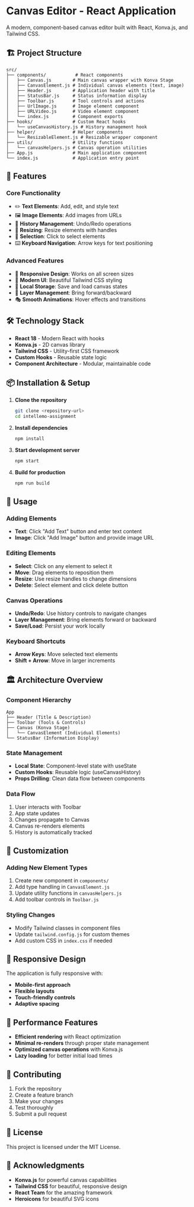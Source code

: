 # Canvas Editor - React Application

A modern, component-based canvas editor built with React, Konva.js, and Tailwind CSS.

## 🏗️ **Project Structure**

```
src/
├── components/           # React components
│   ├── Canvas.js        # Main canvas wrapper with Konva Stage
│   ├── CanvasElement.js # Individual canvas elements (text, image)
│   ├── Header.js        # Application header with title
│   ├── StatusBar.js     # Status information display
│   ├── Toolbar.js       # Tool controls and actions
│   ├── UrlImage.js      # Image element component
│   ├── URLVideo.js      # Video element component
│   └── index.js         # Component exports
├── hooks/               # Custom React hooks
│   └── useCanvasHistory.js # History management hook
├── helper/              # Helper components
│   └── ResizableElement.js # Resizable wrapper component
├── utils/               # Utility functions
│   └── canvasHelpers.js # Canvas operation utilities
├── App.js               # Main application component
└── index.js             # Application entry point
```

## 🚀 **Features**

### **Core Functionality**
- ✏️ **Text Elements**: Add, edit, and style text
- 🖼️ **Image Elements**: Add images from URLs
- 🔄 **History Management**: Undo/Redo operations
- 📐 **Resizing**: Resize elements with handles
- 🎯 **Selection**: Click to select elements
- ⌨️ **Keyboard Navigation**: Arrow keys for text positioning

### **Advanced Features**
- 📱 **Responsive Design**: Works on all screen sizes
- 🎨 **Modern UI**: Beautiful Tailwind CSS styling
- 💾 **Local Storage**: Save and load canvas states
- 🔀 **Layer Management**: Bring forward/backward
- 🎭 **Smooth Animations**: Hover effects and transitions

## 🛠️ **Technology Stack**

- **React 18** - Modern React with hooks
- **Konva.js** - 2D canvas library
- **Tailwind CSS** - Utility-first CSS framework
- **Custom Hooks** - Reusable state logic
- **Component Architecture** - Modular, maintainable code

## 📦 **Installation & Setup**

1. **Clone the repository**
   ```bash
   git clone <repository-url>
   cd intellemo-assignment
   ```

2. **Install dependencies**
   ```bash
   npm install
   ```

3. **Start development server**
   ```bash
   npm start
   ```

4. **Build for production**
   ```bash
   npm run build
   ```

## 🎯 **Usage**

### **Adding Elements**
- **Text**: Click "Add Text" button and enter text content
- **Image**: Click "Add Image" button and provide image URL

### **Editing Elements**
- **Select**: Click on any element to select it
- **Move**: Drag elements to reposition them
- **Resize**: Use resize handles to change dimensions
- **Delete**: Select element and click delete button

### **Canvas Operations**
- **Undo/Redo**: Use history controls to navigate changes
- **Layer Management**: Bring elements forward or backward
- **Save/Load**: Persist your work locally

### **Keyboard Shortcuts**
- **Arrow Keys**: Move selected text elements
- **Shift + Arrow**: Move in larger increments

## 🏛️ **Architecture Overview**

### **Component Hierarchy**
```
App
├── Header (Title & Description)
├── Toolbar (Tools & Controls)
├── Canvas (Konva Stage)
│   └── CanvasElement (Individual Elements)
└── StatusBar (Information Display)
```

### **State Management**
- **Local State**: Component-level state with useState
- **Custom Hooks**: Reusable logic (useCanvasHistory)
- **Props Drilling**: Clean data flow between components

### **Data Flow**
1. User interacts with Toolbar
2. App state updates
3. Changes propagate to Canvas
4. Canvas re-renders elements
5. History is automatically tracked

## 🔧 **Customization**

### **Adding New Element Types**
1. Create new component in `components/`
2. Add type handling in `CanvasElement.js`
3. Update utility functions in `canvasHelpers.js`
4. Add toolbar controls in `Toolbar.js`

### **Styling Changes**
- Modify Tailwind classes in component files
- Update `tailwind.config.js` for custom themes
- Add custom CSS in `index.css` if needed

## 📱 **Responsive Design**

The application is fully responsive with:
- **Mobile-first approach**
- **Flexible layouts**
- **Touch-friendly controls**
- **Adaptive spacing**

## 🚀 **Performance Features**

- **Efficient rendering** with React optimization
- **Minimal re-renders** through proper state management
- **Optimized canvas operations** with Konva.js
- **Lazy loading** for better initial load times

## 🤝 **Contributing**

1. Fork the repository
2. Create a feature branch
3. Make your changes
4. Test thoroughly
5. Submit a pull request

## 📄 **License**

This project is licensed under the MIT License.

## 🙏 **Acknowledgments**

- **Konva.js** for powerful canvas capabilities
- **Tailwind CSS** for beautiful, responsive design
- **React Team** for the amazing framework
- **Heroicons** for beautiful SVG icons
